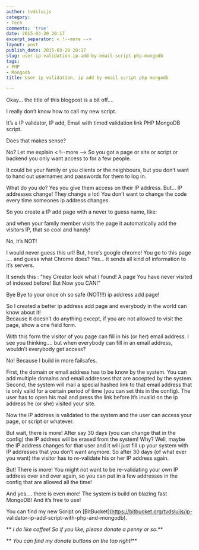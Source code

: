 ```yaml
---
author: tvdsluijs
category:
- Tech
comments: 'true'
date: 2015-03-20 20:17
excerpt_separator: < !--more -->
layout: post
publish_date: 2015-03-20 20:17
slug: user-ip-validation-ip-add-by-email-script-php-mongodb
tags:
- PHP
- Mongodb
title: User ip validation, ip add by email script php mongodb

---
```

Okay… the title of this blogpost is a bit off….

I really don’t know how to call my new script.

It’s a IP validator, IP add, Email with timed validation link PHP MongoDB
script.

Does that makes sense?

No? Let me explain
< !--more -->
So you got a page or site or script or backend you only want access to for a
few people.

It could be your family or you clients or the neighbours, but you don’t want
to hand out usernames and passwords for them to log in.

What do you do? Yes you give them access on their IP address. But… IP
addresses change! They change a lot! You don’t want to change the code every
time someones ip address changes.

So you create a IP add page with a never to guess name, like:

and when your family member visits the page it automatically add the visitors
IP, that so cool and handy!

No, it’s NOT!

I would never guess this url! But, here’s google chrome! You go to this page
…. and guess what Chrome does? Yes… it sends all kind of information to it’s
servers.

It sends this : “hey Creator look what I found! A page You have never visited
of indexed before! But Now you CAN!”

Bye Bye to your once oh so safe (NOT!!!) ip address add page!

So I created a better ip address add page and everybody in the world can know
about it!  
Because it doesn’t do anything except, if you are not allowed to visit the
page, show a one field form.

With this form the visitor of you page can fill in his (or her) email address.
I see you thinking…. but when everybody can fill in an email address, wouldn’t
everybody get access?

No! Because I build in more failsafes.

First, the domain or email address has to be know by the system. You can add
multiple domains and email addresses that are accepted by the system.  
Second, the system will mail a special hashed link to that email address that
is only valid for a certain period of time (you can set this in the config).
The user has to open his mail and press the link before it’s invalid on the ip
address he (or she) visited your site.

Now the IP address is validated to the system and the user can access your
page, or script or whatever.

But wait, there is more! After say 30 days (you can change that in the config)
the IP address will be erased from the system! Why? Well, maybe the IP address
changes for that user and it will just fill up your system with IP addresses
that you don’t want anymore. So after 30 days (of what ever you want) the
visitor has to re-validate his or her IP address again.

But! There is more! You might not want to be re-validating your own IP address
over and over again, so you can put in a few addresses in the config that are
allowed all the time!

And yes…. there is even more! The system is build on blazing fast MongoDB! And
it’s free to use!

You can find my new Script on [BitBucket](https://bitbucket.org/tvdsluijs/ip-
validator-ip-add-script-with-php-and-mongodb).

 ** _I do like coffee! So if you like, please donate a penny or so._**

 ** _You can find my donate buttons on the top right!_**

